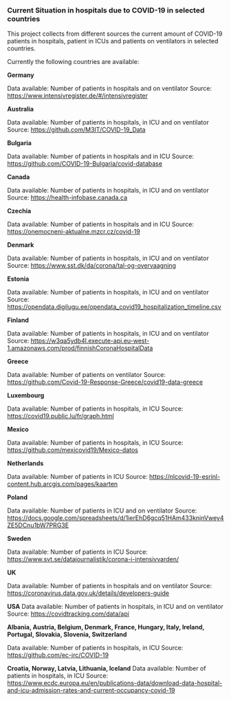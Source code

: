 ### Current Situation in hospitals due to COVID-19 in selected countries

This project collects from different sources the current amount of COVID-19 
patients in hospitals, patient in ICUs and patients on ventilators 
in selected countries.

Currently the following countries are available:

**Germany**

Data available: Number of patients in hospitals and on ventilator
Source: https://www.intensivregister.de/#/intensivregister

**Australia**

Data available: Number of patients in hospitals, in ICU and on ventilator
Source: https://github.com/M3IT/COVID-19_Data

**Bulgaria**

Data available: Number of patients in hospitals and in ICU
Source: https://github.com/COVID-19-Bulgaria/covid-database

**Canada**

Data available: Number of patients in hospitals, in ICU and on ventilator
Source: https://health-infobase.canada.ca

**Czechia**

Data available: Number of patients in hospitals and in ICU
Source: https://onemocneni-aktualne.mzcr.cz/covid-19

**Denmark**

Data available: Number of patients in hospitals, in ICU and on ventilator
Source: https://www.sst.dk/da/corona/tal-og-overvaagning

**Estonia**

Data available: Number of patients in hospitals, in ICU and on ventilator
Source: https://opendata.digilugu.ee/opendata_covid19_hospitalization_timeline.csv

**Finland**

Data available: Number of patients in hospitals, in ICU and on ventilator
Source: https://w3qa5ydb4l.execute-api.eu-west-1.amazonaws.com/prod/finnishCoronaHospitalData

**Greece**

Data available: Number of patients on ventilator
Source: https://github.com/Covid-19-Response-Greece/covid19-data-greece

**Luxembourg**

Data available: Number of patients in hospitals, in ICU
Source: https://covid19.public.lu/fr/graph.html

**Mexico**

Data available: Number of patients in hospitals, in ICU
Source: https://github.com/mexicovid19/Mexico-datos

**Netherlands**

Data available: Number of patients in ICU
Source: https://nlcovid-19-esrinl-content.hub.arcgis.com/pages/kaarten

**Poland**

Data available: Number of patients in ICU and on ventilator
Source: https://docs.google.com/spreadsheets/d/1ierEhD6gcq51HAm433knjnVwey4ZE5DCnu1bW7PRG3E

**Sweden**

Data available: Number of patients in ICU
Source: https://www.svt.se/datajournalistik/corona-i-intensivvarden/

**UK**

Data available: Number of patients in hospitals and on ventilator
Source: https://coronavirus.data.gov.uk/details/developers-guide

**USA**
Data available: Number of patients in hospitals, in ICU and on ventilator
Source: https://covidtracking.com/data/api

**Albania, Austria, Belgium, Denmark, France, Hungary, Italy, Ireland,
             Portugal, Slovakia, Slovenia, Switzerland**
             
Data available: Number of patients in hospitals, in ICU
Source: https://github.com/ec-jrc/COVID-19

**Croatia, Norway, Latvia, Lithuania, Iceland**
Data available: Number of patients in hospitals, in ICU
Source: https://www.ecdc.europa.eu/en/publications-data/download-data-hospital-and-icu-admission-rates-and-current-occupancy-covid-19
